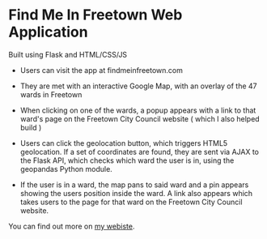 # Find Me In Freetown Web Application

Built using Flask and HTML/CSS/JS

- Users can visit the app at findmeinfreetown.com

- They are met with an interactive Google Map, with an overlay of the 47 wards in Freetown

- When clicking on one of the wards, a popup appears with a link to that ward's page on the Freetown City Council website ( which I also helped build )

- Users can click the geolocation button, which triggers HTML5 geolocation. If a set of coordinates are found, they are sent via AJAX to the Flask API, which checks which ward the user is in, using the geopandas Python module.

- If the user is in a ward, the map pans to said ward and a pin appears showing the users position inside the ward. A link also appears which takes users to the page for that ward on the Freetown City Council website.


You can find out more on [my webiste](https://www.oliveriyer.com/freetown-city-council-find-me-in-freetown/).
